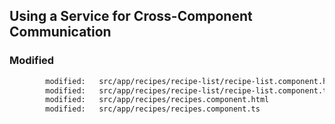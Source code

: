 ## Using a Service for Cross-Component Communication ## 

### Modified ###
```sh 
        modified:   src/app/recipes/recipe-list/recipe-list.component.html      # lines 7 to 18
        modified:   src/app/recipes/recipe-list/recipe-list.component.ts        # 11, 17, 20 to 22
        modified:   src/app/recipes/recipes.component.html                      # lines 2 to 9
        modified:   src/app/recipes/recipes.component.ts                        # lines 13, 16 to 21
```